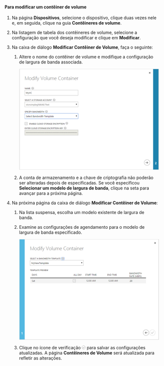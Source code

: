 <!--author=SharS last changed: 9/16/15-->

#### Para modificar um contêiner de volume

1. Na página **Dispositivos**, selecione o dispositivo, clique duas vezes nele e, em seguida, clique na guia **Contêineres de volume**.

2. Na listagem de tabela dos contêineres de volume, selecione a configuração que você deseja modificar e clique em **Modificar**.

3. Na caixa de diálogo **Modificar Contêiner de Volume**, faça o seguinte:

    1. Altere o nome do contêiner de volume e modifique a configuração de largura de banda associada. 

        ![Modificar o contêiner de volume com o Modelo de Largura de Banda 1](./media/storsimple-modify-volume-container/HCS_ModifyVCBT1-include.png)

    2. A conta de armazenamento e a chave de criptografia não poderão ser alteradas depois de especificadas. Se você especificou **Selecionar um modelo de largura de banda**, clique na seta para avançar para a próxima página.

4. Na próxima página da caixa de diálogo **Modificar Contêiner de Volume**:

    1. Na lista suspensa, escolha um modelo existente de largura de banda.

    2. Examine as configurações de agendamento para o modelo de largura de banda especificado.

        ![Modificar o contêiner de volume com o Modelo de Largura de Banda 2](./media/storsimple-modify-volume-container/HCS_ModifyVCBT2-include.png)

    3. Clique no ícone de verificação ![ícone de verificação](./media/storsimple-modify-volume-container/HCS_CheckIcon-include.png) para salvar as configurações atualizadas. A página **Contêineres de Volume** será atualizada para refletir as alterações.

 

<!---HONumber=AcomDC_0107_2016-->